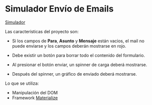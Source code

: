 # Simulador Envío de Emails

[Simulador](https://adolfodelarosades.github.io/JS-Proyecto-03-SimuladorEnvioEmails/)

Las características del proyecto son:

* Si los campos de **Para**, **Asunto** y **Mensaje** están vacios, el mail no puede enviarse y los campos deberán mostrarse en rojo.

* Debe existir un botón para borrar todo el contenido del formulario.

* Al presionar el botón enviar, un spinner de carga deberá mostrarse.

* Después del spinner, un gráfico de enviado deberá mostrarse.

Lo que se utiliza:

* Manipulación del DOM
* Framework [Materialize](https://materializecss.com)

